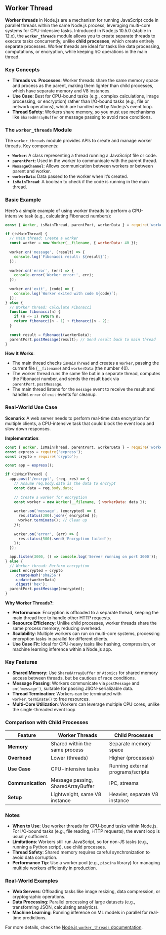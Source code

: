 ## Worker Thread

**Worker threads** in Node.js are a mechanism for running JavaScript code in parallel threads within the same Node.js process, leveraging multi-core systems for CPU-intensive tasks. Introduced in Node.js 10.5.0 (stable in 12.x), the **`worker_threads`** module allows you to create separate threads to execute tasks concurrently, unlike **child processes**, which create entirely separate processes. Worker threads are ideal for tasks like data processing, computations, or encryption, while keeping I/O operations in the main thread.

### Key Concepts
- **Threads vs. Processes**: Worker threads share the same memory space and process as the parent, making them lighter than child processes, which have separate memory and V8 instances.
- **Use Case**: Best for CPU-bound tasks (e.g., complex calculations, image processing, or encryption) rather than I/O-bound tasks (e.g., file or network operations), which are handled well by Node.js’s event loop.
- **Thread Safety**: Workers share memory, so you must use mechanisms like `SharedArrayBuffer` or message passing to avoid race conditions.

### The `worker_threads` Module
The `worker_threads` module provides APIs to create and manage worker threads. Key components:
- **`Worker`**: A class representing a thread running a JavaScript file or code.
- **`parentPort`**: Used in the worker to communicate with the parent thread.
- **`MessageChannel`**: Allows communication between workers or between parent and worker.
- **`workerData`**: Data passed to the worker when it’s created.
- **`isMainThread`**: A boolean to check if the code is running in the main thread.

### Basic Example
Here’s a simple example of using worker threads to perform a CPU-intensive task (e.g., calculating Fibonacci numbers):

```javascript
const { Worker, isMainThread, parentPort, workerData } = require('worker_threads');

if (isMainThread) {
  // Main thread: Create a worker
  const worker = new Worker(__filename, { workerData: 40 });
  
  worker.on('message', (result) => {
    console.log(`Fibonacci result: ${result}`);
  });
  
  worker.on('error', (err) => {
    console.error('Worker error:', err);
  });
  
  worker.on('exit', (code) => {
    console.log(`Worker exited with code ${code}`);
  });
} else {
  // Worker thread: Calculate Fibonacci
  function fibonacci(n) {
    if (n <= 1) return n;
    return fibonacci(n - 1) + fibonacci(n - 2);
  }
  
  const result = fibonacci(workerData);
  parentPort.postMessage(result); // Send result back to main thread
}
```

**How It Works**:
- The main thread checks `isMainThread` and creates a `Worker`, passing the current file (`__filename`) and `workerData` (the number 40).
- The worker thread runs the same file but in a separate thread, computes the Fibonacci number, and sends the result back via `parentPort.postMessage`.
- The main thread listens for the `message` event to receive the result and handles `error` or `exit` events for cleanup.

### Real-World Use Case
**Scenario**: A web server needs to perform real-time data encryption for multiple clients, a CPU-intensive task that could block the event loop and slow down responses.

**Implementation**:
```javascript
const { Worker, isMainThread, parentPort, workerData } = require('worker_threads');
const express = require('express');
const crypto = require('crypto');

const app = express();

if (isMainThread) {
  app.post('/encrypt', (req, res) => {
    // Assume req.body.data is the data to encrypt
    const data = req.body.data;
    
    // Create a worker for encryption
    const worker = new Worker(__filename, { workerData: data });
    
    worker.on('message', (encrypted) => {
      res.status(200).json({ encrypted });
      worker.terminate(); // Clean up
    });
    
    worker.on('error', (err) => {
      res.status(500).send('Encryption failed');
    });
  });

  app.listen(3000, () => console.log('Server running on port 3000'));
} else {
  // Worker thread: Perform encryption
  const encrypted = crypto
    .createHash('sha256')
    .update(workerData)
    .digest('hex');
  parentPort.postMessage(encrypted);
}
```

**Why Worker Threads?**:
- **Performance**: Encryption is offloaded to a separate thread, keeping the main thread free to handle other HTTP requests.
- **Resource Efficiency**: Unlike child processes, worker threads share the same process memory, reducing overhead.
- **Scalability**: Multiple workers can run on multi-core systems, processing encryption tasks in parallel for different clients.
- **Use Case Fit**: Ideal for CPU-heavy tasks like hashing, compression, or machine learning inference within a Node.js app.

### Key Features
- **Shared Memory**: Use `SharedArrayBuffer` or `Atomics` for shared memory access between threads, but be cautious of race conditions.
- **Message Passing**: Workers communicate via `postMessage` and `on('message')`, suitable for passing JSON-serializable data.
- **Thread Termination**: Workers can be terminated with `worker.terminate()` to free resources.
- **Multi-Core Utilization**: Workers can leverage multiple CPU cores, unlike the single-threaded event loop.

### Comparison with Child Processes
| Feature                | Worker Threads                     | Child Processes                  |
|------------------------|------------------------------------|----------------------------------|
| **Memory**             | Shared within the same process     | Separate memory space            |
| **Overhead**           | Lower (threads)                    | Higher (processes)               |
| **Use Case**           | CPU-intensive tasks                | Running external programs/scripts |
| **Communication**      | Message passing, SharedArrayBuffer | IPC, streams                     |
| **Setup**              | Lightweight, same V8 instance      | Heavier, separate V8 instance    |

### Notes
- **When to Use**: Use worker threads for CPU-bound tasks within Node.js. For I/O-bound tasks (e.g., file reading, HTTP requests), the event loop is usually sufficient.
- **Limitations**: Workers still run JavaScript, so for non-JS tasks (e.g., running a Python script), use child processes.
- **Thread Safety**: Shared memory requires careful synchronization to avoid data corruption.
- **Performance Tip**: Use a worker pool (e.g., `piscina` library) for managing multiple workers efficiently in production.

### Real-World Examples
- **Web Servers**: Offloading tasks like image resizing, data compression, or cryptographic operations.
- **Data Processing**: Parallel processing of large datasets (e.g., transforming JSON, calculating analytics).
- **Machine Learning**: Running inference on ML models in parallel for real-time predictions.

For more details, check the [Node.js `worker_threads` documentation](https://nodejs.org/api/worker_threads.html).